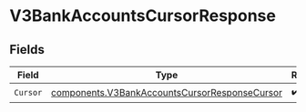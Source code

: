 # V3BankAccountsCursorResponse


## Fields

| Field                                                                                                          | Type                                                                                                           | Required                                                                                                       | Description                                                                                                    |
| -------------------------------------------------------------------------------------------------------------- | -------------------------------------------------------------------------------------------------------------- | -------------------------------------------------------------------------------------------------------------- | -------------------------------------------------------------------------------------------------------------- |
| `Cursor`                                                                                                       | [components.V3BankAccountsCursorResponseCursor](../../models/components/v3bankaccountscursorresponsecursor.md) | :heavy_check_mark:                                                                                             | N/A                                                                                                            |